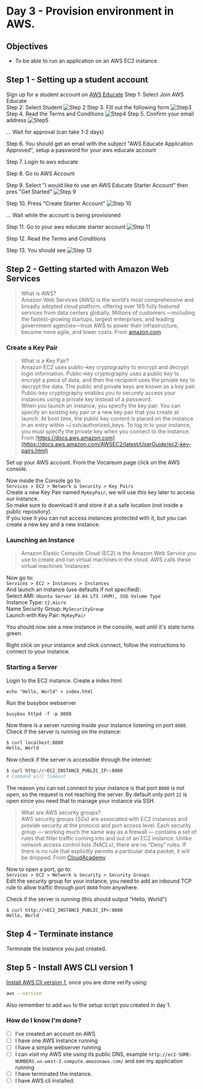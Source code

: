 # Day 3 - Provision environment in AWS.

## Objectives

- To be able to run an application on an AWS EC2 instance.

## Step 1 - Setting up a student account
Sign up for a student account on [AWS Educate](https://aws.amazon.com/education/awseducate/)
Step 1: Select Join AWS Educate  
Step 2: Select Student ![Step 2](https://github.com/hgop/syllabus-2019/raw/master/Assignments/Day3/Step2.png)
Step 3. Fill out the following form ![Step3](https://github.com/hgop/syllabus-2019/raw/master/Assignments/Day3/Step3.png)
Step 4. Read the Terms and Conditions ![Step4](https://github.com/hgop/syllabus-2019/raw/master/Assignments/Day3/Step4.png)
Step 5. Confirm your email address ![Step5](https://github.com/hgop/syllabus-2019/raw/master/Assignments/Day3/Step5.png)

... Wait for approval (can take 1-2 days)

Step 6. You should get an email with the subject "AWS Educate Application Approved", setup a password for your aws educate account

Step 7. Login to aws educate

Step 8. Go to AWS Account

Step 9. Select "I would like to use an AWS Educate Starter Account" then pres "Get Started" ![Step 9](https://github.com/hgop/syllabus-2019/raw/master/Assignments/Day3/Step9.png)  

Step 10. Press "Create Starter Account" ![Step 10](https://github.com/hgop/syllabus-2019/raw/master/Assignments/Day3/Step10.png)  

... Wait while the account is being provisioned

Step 11. Go to your aws educate starter account ![Step 11](https://github.com/hgop/syllabus-2019/raw/master/Assignments/Day3/Step11.png)  

Step 12. Read the Terms and Conditions

Step 13. You should see ![Step 13](https://github.com/hgop/syllabus-2019/raw/master/Assignments/Day3/Step13.png)  

## Step 2 - Getting started with Amazon Web Services

> What is AWS?   
> Amazon Web Services (AWS) is the world’s most comprehensive and broadly adopted cloud platform, offering over 165 fully featured services from data centers globally. Millions of customers —including the fastest-growing startups, largest enterprises, and leading government agencies—trust AWS to power their infrastructure, become more agile, and lower costs. From [amazon.com](https://aws.amazon.com/what-is-aws/)

### Create a Key Pair

> What is a Key Pair?   
> Amazon EC2 uses public–key cryptography to encrypt and decrypt login information. Public–key cryptography uses a public key to encrypt a piece of data, and then the recipient uses the private key to decrypt the data. The public and private keys are known as a key pair. Public-key cryptography enables you to securely access your instances using a private key instead of a password.   
> When you launch an instance, you specify the key pair. You can specify an existing key pair or a new key pair that you create at launch. At boot time, the public key content is placed on the instance in an entry within ~/.ssh/authorized_keys. To log in to your instance, you must specify the private key when you connect to the instance. From [https://docs.aws.amazon.com](https://docs.aws.amazon.com/AWSEC2/latest/UserGuide/ec2-key-pairs.html)

Set up your AWS account.
From the Vocareum page click on the AWS console.

Now inside the Console go to:\
`Services > EC2 > Network & Security > Key Pairs`\
Create a new Key Pair named `MyKeyPair`, we will use this key later to access our instance.\
So make sure to download it and store it at a safe location (not inside a public repository).\
If you lose it you can not access instances protected with it, but you can create a new key
and a new instance.

### Launching an Instance

> Amazon Elastic Compute Cloud (EC2) is the Amazon Web Service you use to create and run virtual machines in the cloud. AWS calls these virtual machines 'instances'.

Now go to:\
`Services > EC2 > Instances > Instances`\
And launch an instance (use defaults if not specified):\
Select AMI: `Ubuntu Server 18.04 LTS (HVM), SSD Volume Type`\
Instance Type: `t2.micro`\
Name Security Group: `MySecurityGroup`\
Launch with Key Pair: `MyKeyPair`

You should now see a new instance in the console, wait until it's state turns
green.

Right click on your instance and click connect, follow the instructions to connect to your instance.

### Starting a Server
Login to the EC2 instance.
Create a index.html
```
echo "Hello, World" > index.html
```
Run the busybox webserver
```
busybox httpd -f -p 8080
```

Now there is a server running inside your instance listening on port `8080`.\
Check if the server is running on the instance:
```bash
$ curl localhost:8080
Hello, World
```

Now check if the server is accessible through the internet:
```bash
$ curl http://<EC2_INSTANCE_PUBLIC_IP>:8080
# Command will timeout
```

The reason you can not connect to your instance is that port `8080` is not open, so the
request is not reaching the server. By default only port `22` is open since you need that
to manage your instance via SSH.

> What are AWS security groups?   
> AWS security groups (SGs) are associated with EC2 instances and provide security at the protocol and port access level. Each security group — working much the same way as a firewall — contains a set of rules that filter traffic coming into and out of an EC2 instance. Unlike network access control lists (NACLs), there are no “Deny” rules. If there is no rule that explicitly permits a particular data packet, it will be dropped. From [CloudAcademy](https://cloudacademy.com/blog/aws-security-groups-instance-level-security/)

Now to open a port, go to:\
`Services > EC2 > Network & Security > Security Groups`\
Edit the security group for your instance, you need to add an inbound TCP rule to
allow traffic through port `8080` from anywhere.

Check if the server is running (this should output "Hello, World")
```
$ curl http://<EC2_INSTANCE_PUBLIC_IP>:8080
Hello, World
```

## Step 4 - Terminate instance

Terminate the instance you just created.

## Step 5 - Install AWS CLI version 1

[Install AWS Cli version 1](https://docs.aws.amazon.com/cli/latest/userguide/install-cliv1.html), once you are
done verify using:
```bash
aws --version
```

Also remember to add `aws` to the setup script you created in day 1.

### How do I know I'm done?

- [ ] I've created an account on AWS
- [ ] I have one AWS instance running
- [ ] I have a simple webserver running
- [ ] I can visit my AWS site using its public DNS, example
      `http://ec2-SOME-NUMBERS.us-west-2.compute.amazonaws.com/` and see my
      application running
- [ ] I have terminated the instance.
- [ ] I have AWS cli installed.
